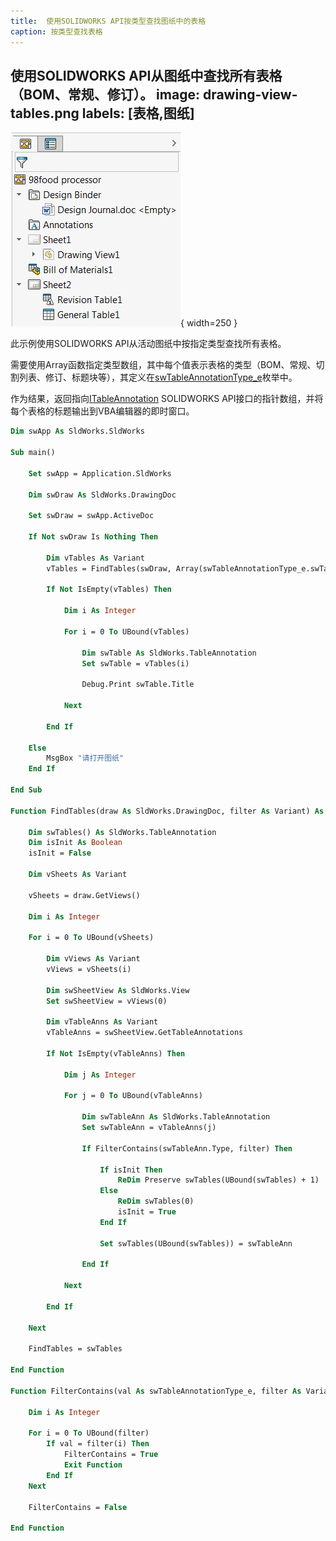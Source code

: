 ```yaml
---
title:  使用SOLIDWORKS API按类型查找图纸中的表格
caption: 按类型查找表格
---
```

 使用SOLIDWORKS API从图纸中查找所有表格（BOM、常规、修订）。
image: drawing-view-tables.png
labels: [表格,图纸]
---
![图纸中的表格](drawing-view-tables.png){ width=250 }

此示例使用SOLIDWORKS API从活动图纸中按指定类型查找所有表格。

需要使用Array函数指定类型数组，其中每个值表示表格的类型（BOM、常规、切割列表、修订、标题块等），其定义在[swTableAnnotationType_e](https://help.solidworks.com/2017/english/api/swconst/solidworks.interop.swconst~solidworks.interop.swconst.swtableannotationtype_e.html)枚举中。

作为结果，返回指向[ITableAnnotation](https://help.solidworks.com/2017/english/api/sldworksapi/SolidWorks.Interop.sldworks~SolidWorks.Interop.sldworks.ITableAnnotation.html) SOLIDWORKS API接口的指针数组，并将每个表格的标题输出到VBA编辑器的即时窗口。

~~~ vb
Dim swApp As SldWorks.SldWorks

Sub main()

    Set swApp = Application.SldWorks
    
    Dim swDraw As SldWorks.DrawingDoc
    
    Set swDraw = swApp.ActiveDoc
    
    If Not swDraw Is Nothing Then
        
        Dim vTables As Variant
        vTables = FindTables(swDraw, Array(swTableAnnotationType_e.swTableAnnotation_BillOfMaterials, swTableAnnotationType_e.swTableAnnotation_RevisionBlock))
        
        If Not IsEmpty(vTables) Then
            
            Dim i As Integer
            
            For i = 0 To UBound(vTables)
                
                Dim swTable As SldWorks.TableAnnotation
                Set swTable = vTables(i)
                
                Debug.Print swTable.Title
                
            Next
            
        End If
        
    Else
        MsgBox "请打开图纸"
    End If
    
End Sub

Function FindTables(draw As SldWorks.DrawingDoc, filter As Variant) As Variant
    
    Dim swTables() As SldWorks.TableAnnotation
    Dim isInit As Boolean
    isInit = False
    
    Dim vSheets As Variant
    
    vSheets = draw.GetViews()
    
    Dim i As Integer
    
    For i = 0 To UBound(vSheets)
        
        Dim vViews As Variant
        vViews = vSheets(i)
        
        Dim swSheetView As SldWorks.View
        Set swSheetView = vViews(0)
        
        Dim vTableAnns As Variant
        vTableAnns = swSheetView.GetTableAnnotations
        
        If Not IsEmpty(vTableAnns) Then
            
            Dim j As Integer
            
            For j = 0 To UBound(vTableAnns)
                
                Dim swTableAnn As SldWorks.TableAnnotation
                Set swTableAnn = vTableAnns(j)
                
                If FilterContains(swTableAnn.Type, filter) Then

                    If isInit Then
                        ReDim Preserve swTables(UBound(swTables) + 1)
                    Else
                        ReDim swTables(0)
                        isInit = True
                    End If

                    Set swTables(UBound(swTables)) = swTableAnn

                End If
                
            Next
            
        End If
        
    Next
    
    FindTables = swTables
    
End Function

Function FilterContains(val As swTableAnnotationType_e, filter As Variant) As Boolean
    
    Dim i As Integer
    
    For i = 0 To UBound(filter)
        If val = filter(i) Then
            FilterContains = True
            Exit Function
        End If
    Next
    
    FilterContains = False
    
End Function
~~~